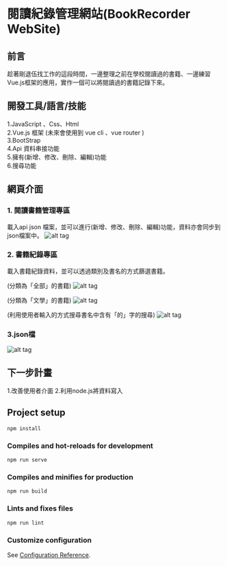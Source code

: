 # 閱讀紀錄管理網站(BookRecorder WebSite)


## 前言
趁著剛退伍找工作的這段時間，一邊整理之前在學校閱讀過的書籍、一邊練習Vue.js框架的應用，實作一個可以將閱讀過的書籍記錄下來。

## 開發工具/語言/技能
1.JavaScript 、Css、Html  
2.Vue.js 框架 (未來會使用到 vue cli 、vue router )  
3.BootStrap  
4.Api 資料串接功能  
5.擁有(新增、修改、刪除、編輯)功能  
6.搜尋功能  


## 網頁介面

### 1. 閱讀書籍管理專區

載入api  json  檔案，並可以進行(新增、修改、刪除、編輯)功能，資料亦會同步到json檔案中。
![alt tag](http://imgur.com/B9Ex66v.jpg)


### 2. 書籍紀錄專區

載入書籍紀錄資料，並可以透過類別及書名的方式篩選書籍。

(分類為「全部」的書籍)
![alt tag](http://imgur.com/gsNUX1J.jpg)

(分類為「文學」的書籍)
![alt tag](http://imgur.com/FzHh9Hd.jpg)

(利用使用者輸入的方式搜尋書名中含有「的」字的搜尋)
![alt tag](http://imgur.com/NK7uFbF.jpg)

### 3.json檔

![alt tag](http://imgur.com/nJ1RKHK.jpg)

## 下一步計畫
1.改善使用者介面
2.利用node.js將資料寫入

## Project setup
```
npm install
```

### Compiles and hot-reloads for development
```
npm run serve
```

### Compiles and minifies for production
```
npm run build
```

### Lints and fixes files
```
npm run lint
```

### Customize configuration
See [Configuration Reference](https://cli.vuejs.org/config/).
